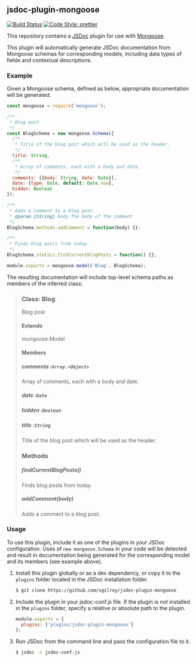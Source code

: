 ## jsdoc-plugin-mongoose

[![Build Status](https://img.shields.io/travis/sgilroy/jsdoc-plugin-mongoose.svg?style=flat-square)](https://travis-ci.org/sgilroy/jsdoc-plugin-mongoose) [![Code Style: prettier](https://img.shields.io/badge/code_style-prettier-ff69b4.svg?style=flat-square)](https://github.com/prettier/prettier)

This repository contains a [JSDoc]() plugin for use with [Mongoose](http://mongoosejs.com/).

This plugin will automatically generate JSDoc documentation from Mongoose schemas for corresponding models,
including data types of fields and contextual descriptions.

### Example

Given a Mongoose schema, defined as below, appropriate documentation will be generated.

```js
const mongoose = require('mongoose');

/**
 * Blog post
 */
const BlogSchema = new mongoose.Schema({
  /**
   * Title of the blog post which will be used as the header.
   */
  title: String,
  /**
   * Array of comments, each with a body and date.
   */
  comments: [{body: String, date: Date}],
  date: {type: Date, default: Date.now},
  hidden: Boolean
});

/**
 * Adds a comment to a blog post.
 * @param {String} body The body of the comment
 */
BlogSchema.methods.addComment = function(body) {};

/**
 * Finds blog posts from today.
 */
BlogSchema.statics.findCurrentBlogPosts = function() {};

module.exports = mongoose.model('Blog', BlogSchema);
```

The resulting documentation will include top-level schema paths as members of the inferred class:

> ### Class: Blog
>
> Blog post
>
> #### Extends
>
> mongoose.Model
>
> #### Members
>
> ##### comments :`Array.<Object>`
>
> Array of comments, each with a body and date.
>
> ##### date :`Date`
>
> ##### hidden :`Boolean`
>
> ##### title :`String`
>
> Title of the blog post which will be used as the header.
>
> ### Methods
>
> ##### <static> findCurrentBlogPosts()
>
> Finds blog posts from today.
>
> ##### addComment(body)
>
> Adds a comment to a blog post.

### Usage

To use this plugin, include it as one of the plugins in your JSDoc configuration.
Uses of `new mongoose.Schema` in your code will be detected and result in documentation being
generated for the corresponding model and its members (see example above).

1. Install this plugin globally or as a dev dependency, or copy it to the `plugins` folder located in the JSDoc installation folder.
   ```bash
   $ git clone https://github.com/sgilroy/jsdoc-plugin-mongoose
   ```
2. Include the plugin in your jsdoc-conf.js file. If the plugin is not installed in the `plugins` folder, specify a relative or absolute path to the plugin.
   ```js
   module.exports = {
     plugins: ['plugins/jsdoc-plugin-mongoose']
   };
   ```
3. Run JSDoc from the command line and pass the configuration file to it.
   ```bash
   $ jsdoc -c jsdoc-conf.js
   ```
